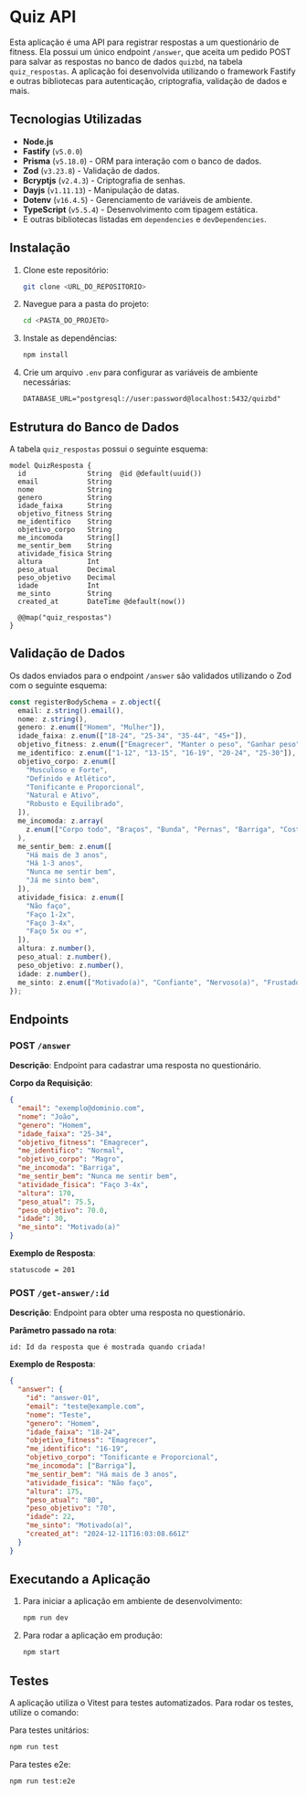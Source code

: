 # Quiz API

Esta aplicação é uma API para registrar respostas a um questionário de fitness. Ela possui um único endpoint `/answer`, que aceita um pedido POST para salvar as respostas no banco de dados `quizbd`, na tabela `quiz_respostas`. A aplicação foi desenvolvida utilizando o framework Fastify e outras bibliotecas para autenticação, criptografia, validação de dados e mais.

## Tecnologias Utilizadas

- **Node.js**
- **Fastify** (`v5.0.0`)
- **Prisma** (`v5.18.0`) - ORM para interação com o banco de dados.
- **Zod** (`v3.23.8`) - Validação de dados.
- **Bcryptjs** (`v2.4.3`) - Criptografia de senhas.
- **Dayjs** (`v1.11.13`) - Manipulação de datas.
- **Dotenv** (`v16.4.5`) - Gerenciamento de variáveis de ambiente.
- **TypeScript** (`v5.5.4`) - Desenvolvimento com tipagem estática.
- E outras bibliotecas listadas em `dependencies` e `devDependencies`.

## Instalação

1. Clone este repositório:
   ```bash
   git clone <URL_DO_REPOSITORIO>
   ```
2. Navegue para a pasta do projeto:
   ```bash
   cd <PASTA_DO_PROJETO>
   ```
3. Instale as dependências:
   ```bash
   npm install
   ```
4. Crie um arquivo `.env` para configurar as variáveis de ambiente necessárias:
   ```env
   DATABASE_URL="postgresql://user:password@localhost:5432/quizbd"
   ```

## Estrutura do Banco de Dados

A tabela `quiz_respostas` possui o seguinte esquema:

```prisma
model QuizResposta {
  id               String  @id @default(uuid())
  email            String
  nome             String
  genero           String
  idade_faixa      String
  objetivo_fitness String
  me_identifico    String
  objetivo_corpo   String
  me_incomoda      String[]
  me_sentir_bem    String
  atividade_fisica String
  altura           Int
  peso_atual       Decimal
  peso_objetivo    Decimal
  idade            Int
  me_sinto         String
  created_at       DateTime @default(now())

  @@map("quiz_respostas")
}
```

## Validação de Dados

Os dados enviados para o endpoint `/answer` são validados utilizando o Zod com o seguinte esquema:

```typescript
const registerBodySchema = z.object({
  email: z.string().email(),
  nome: z.string(),
  genero: z.enum(["Homem", "Mulher"]),
  idade_faixa: z.enum(["18-24", "25-34", "35-44", "45+"]),
  objetivo_fitness: z.enum(["Emagrecer", "Manter o peso", "Ganhar peso"]),
  me_identifico: z.enum(["1-12", "13-15", "16-19", "20-24", "25-30"]),
  objetivo_corpo: z.enum([
    "Musculoso e Forte",
    "Definido e Atlético",
    "Tonificante e Proporcional",
    "Natural e Ativo",
    "Robusto e Equilibrado",
  ]),
  me_incomoda: z.array(
    z.enum(["Corpo todo", "Braços", "Bunda", "Pernas", "Barriga", "Costas"])
  ),
  me_sentir_bem: z.enum([
    "Há mais de 3 anos",
    "Há 1-3 anos",
    "Nunca me sentir bem",
    "Já me sinto bem",
  ]),
  atividade_fisica: z.enum([
    "Não faço",
    "Faço 1-2x",
    "Faço 3-4x",
    "Faço 5x ou +",
  ]),
  altura: z.number(),
  peso_atual: z.number(),
  peso_objetivo: z.number(),
  idade: z.number(),
  me_sinto: z.enum(["Motivado(a)", "Confiante", "Nervoso(a)", "Frustado(a)"]),
});
```

## Endpoints

### POST `/answer`

**Descrição**: Endpoint para cadastrar uma resposta no questionário.

**Corpo da Requisição**:

```json
{
  "email": "exemplo@dominio.com",
  "nome": "João",
  "genero": "Homem",
  "idade_faixa": "25-34",
  "objetivo_fitness": "Emagrecer",
  "me_identifico": "Normal",
  "objetivo_corpo": "Magro",
  "me_incomoda": "Barriga",
  "me_sentir_bem": "Nunca me sentir bem",
  "atividade_fisica": "Faço 3-4x",
  "altura": 170,
  "peso_atual": 75.5,
  "peso_objetivo": 70.0,
  "idade": 30,
  "me_sinto": "Motivado(a)"
}
```

**Exemplo de Resposta**:

```
statuscode = 201
```

### POST `/get-answer/:id`

**Descrição**: Endpoint para obter uma resposta no questionário.

**Parâmetro passado na rota**:

```
id: Id da resposta que é mostrada quando criada!
```

**Exemplo de Resposta**:

```json
{
  "answer": {
    "id": "answer-01",
    "email": "teste@example.com",
    "nome": "Teste",
    "genero": "Homem",
    "idade_faixa": "18-24",
    "objetivo_fitness": "Emagrecer",
    "me_identifico": "16-19",
    "objetivo_corpo": "Tonificante e Proporcional",
    "me_incomoda": ["Barriga"],
    "me_sentir_bem": "Há mais de 3 anos",
    "atividade_fisica": "Não faço",
    "altura": 175,
    "peso_atual": "80",
    "peso_objetivo": "70",
    "idade": 22,
    "me_sinto": "Motivado(a)",
    "created_at": "2024-12-11T16:03:08.661Z"
  }
}
```

## Executando a Aplicação

1. Para iniciar a aplicação em ambiente de desenvolvimento:
   ```bash
   npm run dev
   ```
2. Para rodar a aplicação em produção:
   ```bash
   npm start
   ```

## Testes

A aplicação utiliza o Vitest para testes automatizados. Para rodar os testes, utilize o comando:

Para testes unitários:

```bash
npm run test
```

Para testes e2e:

```bash
npm run test:e2e
```
